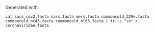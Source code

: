 

Generated with:

`cat sars_cov2.fasta sars.fasta mers.fasta commoncold_229e.fasta commoncold_oc43.fasta commoncold_nl63.fasta | tr -s "\n" > coronaviridae.fasta`

